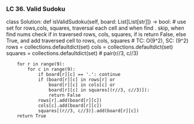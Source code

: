 ### LC 36. Valid Sudoku
class Solution:
    def isValidSudoku(self, board: List[List[str]]) -> bool:
        # use set for rows,cols, squares, traversal each cell and when find . skip, when find nums check if in traversed rows, cols, squares, if is return False, else True, and add traversed cell to rows, cols, squares
        # TC: O(9^2), SC: (9^2)
        rows = collections.defaultdict(set)
        cols = collections.defaultdict(set)
        squares = collections.defaultdict(set) # pair(r//3, c//3)

        for r in range(9):
            for c in range(9):
                if board[r][c] == '.': continue
                if (board[r][c] in rows[r] or
                    board[r][c] in cols[c] or
                    board[r][c] in squares[(r//3, c//3)]):
                    return False
                rows[r].add(board[r][c])
                cols[c].add(board[r][c])
                squares[(r//3, c//3)].add(board[r][c])
        return True